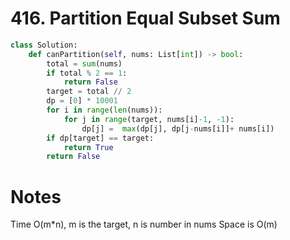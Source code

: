 # 416. Partition Equal Subset Sum

```python
class Solution:
    def canPartition(self, nums: List[int]) -> bool:
        total = sum(nums)
        if total % 2 == 1:
            return False
        target = total // 2
        dp = [0] * 10001
        for i in range(len(nums)):
            for j in range(target, nums[i]-1, -1):
                dp[j] =  max(dp[j], dp[j-nums[i]]+ nums[i])
        if dp[target] == target:
            return True
        return False
```

# Notes

Time O(m*n), m is the target, n is number in nums
Space is O(m)